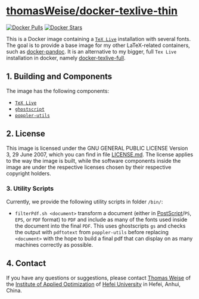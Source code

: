 # [thomasWeise/docker-texlive-thin](http://hub.docker.com/r/thomasweise/docker-texlive-thin/)

[![Docker Pulls](http://img.shields.io/docker/pulls/thomasweise/docker-texlive-thin.svg)](http://hub.docker.com/r/thomasweise/docker-texlive-thin/)
[![Docker Stars](http://img.shields.io/docker/stars/thomasweise/docker-texlive-thin.svg)](http://hub.docker.com/r/thomasweise/docker-texlive-thin/)

This is a Docker image containing a [`TeX Live`](http://en.wikipedia.org/wiki/TeX_Live) installation with several fonts.
The goal is to provide a base image for my other LaTeX-related containers, such as [docker-pandoc](http://www.github.com/thomasWeise/docker-pandoc).
It is an alternative to my bigger, full `Tex Live` installation in docker, namely [docker-texlive-full](http://www.github.com/thomasWeise/docker-texlive-full).

## 1. Building and Components

The image has the following components:

- [`TeX Live`](http://www.tug.org/texlive/)
- [`ghostscript`](http://ghostscript.com/)
- [`poppler-utils`](http://poppler.freedesktop.org/)

## 2. License

This image is licensed under the GNU GENERAL PUBLIC LICENSE Version 3, 29 June 2007, which you can find in file [LICENSE.md](http://github.com/thomasWeise/docker-texlive/blob/master/LICENSE.md).
The license applies to the way the image is built, while the software components inside the image are under the respective licenses chosen by their respective copyright holders.

### 3. Utility Scripts

Currently, we provide the following utility scripts in folder `/bin/`:

- `filterPdf.sh <document>` transform a document (either in [PostScript](http://en.wikipedia.org/wiki/PostScript)/`PS`, `EPS`, or `PDF` format) to `PDF` and include as many of the fonts used inside the document into the final `PDF`. This uses ghostscripts `gs` and checks the output with `pdftotext` from `poppler-utils` before replacing `<document>` with the hope to build a final pdf that can display on as many machines correctly as possible.

## 4. Contact

If you have any questions or suggestions, please contact [Thomas Weise](mailto:tweise@hfuu.edu.cn) of the [Institute of Applied Optimization](http://iao.hfuu.edu.cn) of [Hefei University](http://www.hfuu.edu.cn) in Hefei, Anhui, China.
